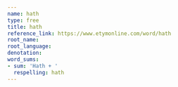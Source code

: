 ```yaml
---
name: hath
type: free
title: hath
reference_link: https://www.etymonline.com/word/hath
root_name: 
root_language: 
denotation: 
word_sums:
- sum: 'Hath + '
  respelling: hath
---
```

